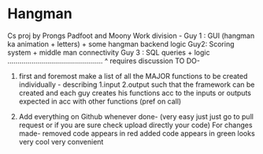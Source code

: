 # Hangman
Cs proj by Prongs Padfoot and Moony
Work division - Guy 1 : GUI (hangman ka animation + letters) + some hangman backend logic
                Guy2:  Scoring system + middle man connectivity
                Guy 3 : SQL queries + logic ................................................ ^ requires discussion
TO DO-
1. first and foremost make a list of all the MAJOR functions to be created individually - describing 1.input 2.output such that the
framework can be created and each guy creates his functions acc to the inputs or outputs expected in acc with other functions
(pref on call)

2. Add everything on Github whenever done- (very easy just just go to pull request or if you are sure check upload directly your code)
For changes made- removed code appears in red added code appears in green looks very cool very convenient
